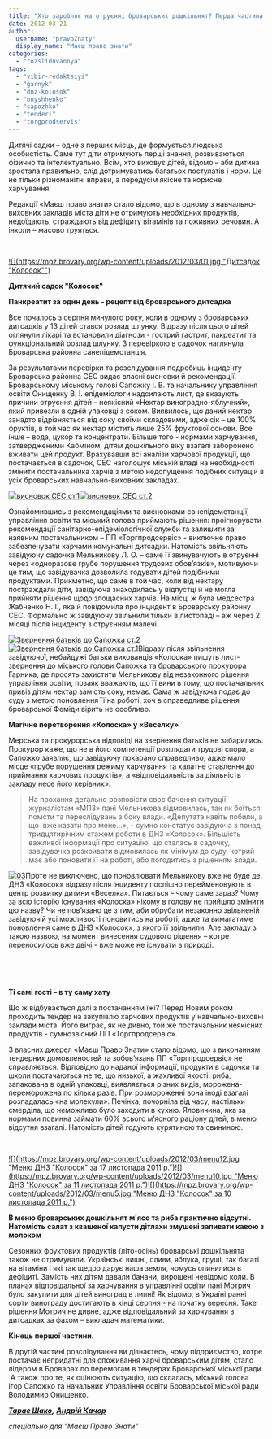 ```yaml
---
title: "Хто заробляє на отруєнні броварських дошкільнят? Перша частина розслідування"
date: 2012-03-21
author: 
  username: "pravoZnaty"
  display_name: "Маєш право знати"
categories: 
  - "rozsliduvannya"
tags: 
  - "vibir-redaktsiyi"
  - "garnyk"
  - "dnz-kolosok"
  - "onyshhenko"
  - "sapozhko"
  - "tenderi"
  - "torgprodservis"
---
```


Дитячі садки – одне з перших місць, де формується людська особистість. Саме тут діти отримують перші знання, розвиваються фізично та інтелектуально. Всім, хто виховує дітей, відомо – аби дитина зростала правильно, слід дотримуватись багатьох постулатів і норм. Це не тільки різноманітні вправи, а передусім якісне та корисне харчування.

Редакції «Маєш право знати» стало відомо, що в одному з навчально-виховних закладів міста діти не отримують необхідних продуктів, недоїдають, страждають від дефіциту вітамінів та поживних речовин. А інколи – масово труяться.

 

[![](https://mpz.brovary.org/wp-content/uploads/2012/03/01.jpg "Дитсадок "Колосок"")](https://mpz.brovary.org/wp-content/uploads/2012/03/01.jpg)

**Дитячий садок "Колосок"**

**Панкреатит за один день - рецепт від броварського дитсадка**

Все почалось з серпня минулого року, коли в одному з броварських дитсадків у 13 дітей стався розлад шлунку. Відразу після цього дітей оглянули лікарі та встановили діагнози - гострий гастрит, пакреатит та функціональний розлад шлунку. З перевіркою в садочок наглянула Броварська районна санепідемстанція.

За результатами перевірки та розслідування подробиць інциденту Броварська районна СЕС видає власні висновки й рекомендації. Броварському міському голові Сапожку І. В. та начальнику управління освіти Онищенку В. І. епідеміологи надсилають лист, де вказують причини отруєння дітей – неякісний «Нектар виноградно-яблучний», який привезли в одній упаковці з соком. Виявилось, що даний нектар занадто відрізняється від соку своїми складовими, адже сік – це 100% фруктів, в той час як нектар містить лише 25% фруктової основи. Все інше – вода, цукор та концентрати. Більше того - нормами харчування, затвердженими Кабміном, дітям дошкільного віку взагалі заборонено вживати цей продукт. Врахувавши всі аналізи харчової продукції, що постачається в садочок, СЕС наголошує міській владі на необхідності змінити постачальника харчів з метою недопущення подібних ситуацій в усіх броварських навчально-виховних закладах.

[![](https://mpz.brovary.org/wp-content/uploads/2012/03/ses1.jpg "висновок СЕС ст.1")](https://mpz.brovary.org/wp-content/uploads/2012/03/ses1.jpg)[![](https://mpz.brovary.org/wp-content/uploads/2012/03/ses2.jpg "висновок СЕС ст.2")](https://mpz.brovary.org/wp-content/uploads/2012/03/ses2.jpg)

Ознайомившись з рекомендаціями та висновками санепідемстанції, управління освіти та міський голова приймають рішення: проігнорувати рекомендації санітарно-епідеміологічної служби та залишити за наявним постачальником – ПП «Торгпродсервіс» - виключне право забезпечувати харчами комунальні дитсадки. Натомість звільняють завідуючу садочка Мельникову Л. О. – саме її звинувачують в отруєнні через «одноразове грубе порушення трудових обов’язків», мотивуючи це тим, що завідувачка дозволила годувати дітей подібними продуктами. Прикметно, що саме в той час, коли від нектару постраждали діти, завідуюча знаходилась у відпустці й не могла прийняти рішення щодо злощасних харчів. На місці ж була медсестра Жабченко Н. І., яка й повідомила про інцидент в Броварську районну СЕС. Формально ж завідуючу звільнили тільки в листопаді – аж через 2 місяці після інциденту з отруєнням малечі.

[![](https://mpz.brovary.org/wp-content/uploads/2012/03/avern_batk_p2.jpg "Звернення батьків до Сапожка ст.2")](https://mpz.brovary.org/wp-content/uploads/2012/03/avern_batk_p2.jpg)[![](https://mpz.brovary.org/wp-content/uploads/2012/03/zvern_batk2.jpg "Звернення батьків до Сапожка ст.1")](https://mpz.brovary.org/wp-content/uploads/2012/03/zvern_batk2.jpg)Відразу після звільнення завідуючої, небайдужі батьки вихованців «Колоска» пишуть лист-звернення до міського голови Сапожка та броварського прокурора Гарника, де просять захистити Мельникову від незаконного рішення управління освіти, позаяк вважають, що її вини в тому, що постачальник привіз дітям нектар замість соку, немає. Сама ж завідуюча подає до суду з метою поновлення її на роботі, хоч в справедливе рішення броварської Феміди вірить не особливо.

**Магічне перетворення «Колоска» у «Веселку»**

Мерська та прокурорська відповіді на звернення батьків не забарились. Прокурор каже, що не в його компетенції розглядати трудові спори, а Сапожко заявляє, що завідуючу покарано справедливо, адже мало місце «грубе порушення режиму харчування та халатне ставлення до приймання харчових продуктів», а «відповідальність за діяльність закладу несе його керівник».

> На прохання детально розповісти своє бачення ситуації журналістам «МПЗ» пані Мельникова відмовилась, так як боїться помсти та переслідувань з боку влади. «Депутата навіть побили, а що  вже казати про мене…», - сумно констатує завідуюча з понад тридцятирічним стажем роботи в ДНЗ «Колосок». Більшість важливої інформації про ситуацію, що сталась в садочку, завідувачка розкривати відмовилась як мінімум до суду, котрий має або поновити її на роботі, або погодитись з рішенням влади.

[![](https://mpz.brovary.org/wp-content/uploads/2012/03/03.jpg "03")](https://mpz.brovary.org/wp-content/uploads/2012/03/03.jpg)Проте не виключено, що поновлювати Мельникову вже не буде де. ДНЗ «Колосок» відразу після інциденту поспішно перейменовують в центр розвитку дитини «Веселка». Питається – чому саме зараз? Чому за всю історію існування «Колоска» нікому в голову не прийшло змінити цю назву? Чи не пов’язано це з тим, аби обрубати незаконно звільненій завідуючій усі можливості поновитись на роботі, адже та вимагатиме поновлення саме в ДНЗ «Колосок», з якого її звільнили. Але закладу з такою назвою, на момент винесення судового рішення – котре переносилось вже двічі - вже може не існувати в природі.

 

 

**Ті самі гості – в ту саму хату**

Що ж відбувається далі з постачанням їжі? Перед Новим роком проходить тендер на закупівлю харчових продуктів у навчально-виховні заклади міста. Його виграє, як не дивно, той же постачальник неякісних продуктів - сумнозвісний ПП «Торгпродсервіс».

З власних джерел «Маєш Право Знати» стало відомо, що з виконанням тендерних домовленостей та зобов’язань ПП «Торгпродсервіс» не справляється. Відповідно до наданої інформації, продукти в садочки та школи постачаються не те, що низької, а жахливої якості: риба, запакована в одній упаковці, виявляється різних видів, морожена-переморожена по кілька разів. При розмороженні вона іноді взагалі розпадалась «на молекули». Печінка, почорніла від часу, настільки смерділа, що неможливо було заходити в кухню. Яловичина, яка за нормами повинна займати 60% всього м’ясного раціону дітей, в меню відсутня взагалі. Натомість дітей годують курятиною та свининою.

 

[![](https://mpz.brovary.org/wp-content/uploads/2012/03/menu12.jpg "Меню ДНЗ "Колосок" за 17 листопада 2011 р.")](https://mpz.brovary.org/wp-content/uploads/2012/03/menu12.jpg)[![](https://mpz.brovary.org/wp-content/uploads/2012/03/menu10.jpg "Меню ДНЗ "Колосок" за 11 листопада 2011 р.")](https://mpz.brovary.org/wp-content/uploads/2012/03/menu10.jpg)[![](https://mpz.brovary.org/wp-content/uploads/2012/03/menu5.jpg "Меню ДНЗ "Колосок" за 10 листопада 2011 р.")](https://mpz.brovary.org/wp-content/uploads/2012/03/menu5.jpg)

**В меню броварських дошкільнят м'ясо та риба практично відсутні. Натомість салат з квашеної капусти дітлахи змушені запивати кавою з молоком**

Сезонних фруктових продуктів (літо-осінь) броварські дошкільнята також не отримували. Українські вишні, сливи, яблука, груші, так багаті на вітаміни і які так щедро дарує наша земля, чомусь опинилися в дефіциті. Замість них дітям давали банани, вирощені невідомо коли. В планах відповідальної за харчування в управлінні освіти пані Мотрич було закупити для дітей виноград в липні! Як відомо, в Україні ранні сорти винограду достигають в кінці серпня - на початку вересня. Таке рішення Мотрич не дивне, адже відповідальний за харчування в дитсадках за фахом – викладач математики.

**Кінець першої частини.**

В другій частині розслідування ви дізнаєтесь, чому підприємство, котре постачає непридатні для споживання харчі броварським дітям, стало лідером в Броварах по перемогам в тендерах Броварської міської ради.  А також про те, як оцінюють ситуацію, що склалась, міський голова Ігор Сапожко та начальник Управління освіти Броварської міської ради Володимир Онищенко.

**_[Тарас Шако](https://mpz.brovary.org/author/shako/),_** **_[Андрій Качор](https://mpz.brovary.org/author/kachor/)_**

_спеціально для "Маєш Право Знати"_
